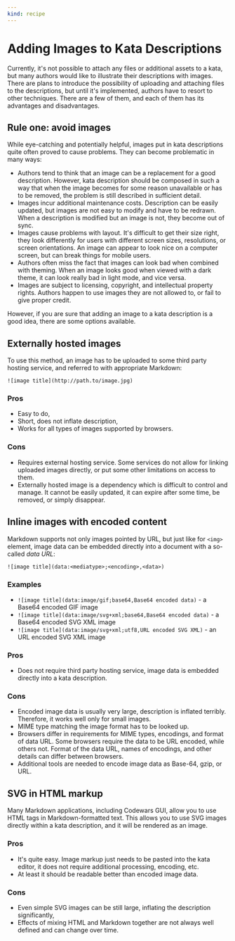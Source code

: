 ```yaml
---
kind: recipe
---
```


# Adding Images to Kata Descriptions

Currently, it's not possible to attach any files or additional assets to a kata, but many authors would like to illustrate their descriptions with images. There are plans to introduce the possibility of uploading and attaching files to the descriptions, but until it's implemented, authors have to resort to other techniques. There are a few of them, and each of them has its advantages and disadvantages.

## Rule one: avoid images

While eye-catching and potentially helpful, images put in kata descriptions quite often proved to cause problems. They can become problematic in many ways:

- Authors tend to think that an image can be a replacement for a good description. However, kata description should be composed in such a way that when the image becomes for some reason unavailable or has to be removed, the problem is still described in sufficient detail.
- Images incur additional maintenance costs. Description can be easily updated, but images are not easy to modify and have to be redrawn. When a description is modified but an image is not, they become out of sync.
- Images cause problems with layout. It's difficult to get their size right, they look differently for users with different screen sizes, resolutions, or screen orientations. An image can appear to look nice on a computer screen, but can break things for mobile users.
- Authors often miss the fact that images can look bad when combined with theming. When an image looks good when viewed with a dark theme, it can look really bad in light mode, and vice versa.
- Images are subject to licensing, copyright, and intellectual property rights. Authors happen to use images they are not allowed to, or fail to give proper credit.

However, if you are sure that adding an image to a kata description is a good idea, there are some options available.


## Externally hosted images

To use this method, an image has to be uploaded to some third party hosting service, and referred to with appropriate Markdown:

`![image title](http://path.to/image.jpg)`

### Pros

- Easy to do,
- Short, does not inflate description,
- Works for all types of images supported by browsers.

### Cons

- Requires external hosting service. Some services do not allow for linking uploaded images directly, or put some other limitations on access to them.
- Externally hosted image is a dependency which is difficult to control and manage. It cannot be easily updated, it can expire after some time, be removed, or simply disappear.


## Inline images with encoded content

Markdown supports not only images pointed by URL, but just like for `<img>` element, image data can be embedded directly into a document with a so-called _data URL_:

`![image title](data:<mediatype>;<encoding>,<data>)`

### Examples

- `![image title](data:image/gif;base64,Base64 encoded data)` - a Base64 encoded GIF image
- `![image title](data:image/svg+xml;base64,Base64 encoded data)` - a Base64 encoded SVG XML image
- `![image title](data:image/svg+xml;utf8,URL encoded SVG XML)` - an URL encoded SVG XML image

### Pros

- Does not require third party hosting service, image data is embedded directly into a kata description.

### Cons

- Encoded image data is usually very large, description is inflated terribly. Therefore, it works well only for small images.
- MIME type matching the image format has to be looked up.
- Browsers differ in requirements for MIME types, encodings, and format of data URL. Some browsers require the data to be URL encoded, while others not. Format of the data URL, names of encodings, and other details can differ between browsers.
- Additional tools are needed to encode image data as Base-64, gzip, or URL.


## SVG in HTML markup

Many Markdown applications, including Codewars GUI, allow you to use HTML tags in Markdown-formatted text. This allows you to use SVG images directly within a kata description, and it will be rendered as an image.

### Pros

- It's quite easy. Image markup just needs to be pasted into the kata editor, it does not require additional processing, encoding, etc.
- At least it should be readable better than encoded image data.

### Cons

- Even simple SVG images can be still large, inflating the description significantly,
- Effects of mixing HTML and Markdown together are not always well defined and can change over time.

